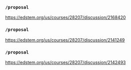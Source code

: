 ### `/proposal`
https://edstem.org/us/courses/28207/discussion/2168420
### `/proposal`
https://edstem.org/us/courses/28207/discussion/2141249
### `/proposal`
https://edstem.org/us/courses/28207/discussion/2142493
